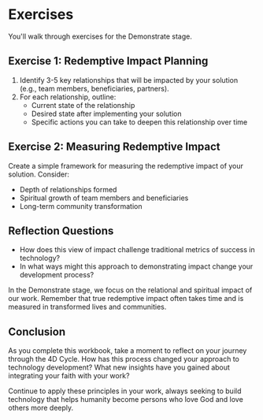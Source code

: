 # Exercises

You'll walk through exercises for the Demonstrate stage.

## Exercise 1: Redemptive Impact Planning

1. Identify 3-5 key relationships that will be impacted by your solution (e.g., team members, beneficiaries, partners).
2. For each relationship, outline:
   - Current state of the relationship
   - Desired state after implementing your solution
   - Specific actions you can take to deepen this relationship over time

## Exercise 2: Measuring Redemptive Impact

Create a simple framework for measuring the redemptive impact of your solution. Consider:

- Depth of relationships formed
- Spiritual growth of team members and beneficiaries
- Long-term community transformation

## Reflection Questions

- How does this view of impact challenge traditional metrics of success in technology?
- In what ways might this approach to demonstrating impact change your development process?

In the Demonstrate stage, we focus on the relational and spiritual impact of our work. Remember that true redemptive impact often takes time and is measured in transformed lives and communities.

## Conclusion

As you complete this workbook, take a moment to reflect on your journey through the 4D Cycle. How has this process changed your approach to technology development? What new insights have you gained about integrating your faith with your work?

Continue to apply these principles in your work, always seeking to build technology that helps humanity become persons who love God and love others more deeply.
